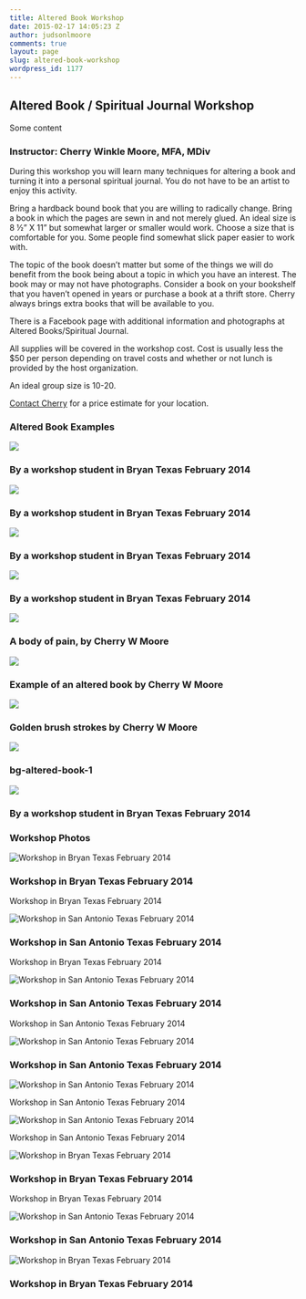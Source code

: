 ```yaml
---
title: Altered Book Workshop
date: 2015-02-17 14:05:23 Z
author: judsonlmoore
comments: true
layout: page
slug: altered-book-workshop
wordpress_id: 1177
---
```


## Altered Book / Spiritual Journal Workshop

Some content

### Instructor: Cherry Winkle Moore, MFA, MDiv

During this workshop you will learn many techniques for altering a book and turning it into a personal spiritual journal. You do not have to be an artist to enjoy this activity.

Bring a hardback bound book that you are willing to radically change. Bring a book in which the pages are sewn in and not merely glued. An ideal size is 8 ½” X 11” but somewhat larger or smaller would work. Choose a size that is comfortable for you. Some people find somewhat slick paper easier to work with.

The topic of the book doesn’t matter but some of the things we will do benefit from the book being about a topic in which you have an interest. The book may or may not have photographs. Consider a book on your bookshelf that you haven’t opened in years or purchase a book at a thrift store. Cherry always brings extra books that will be available to you.

There is a Facebook page with additional information and photographs at Altered Books/Spiritual Journal.

All supplies will be covered in the workshop cost. Cost is usually less the $50 per person depending on travel costs and whether or not lunch is provided by the host organization.

An ideal group size is 10-20.

[Contact Cherry](https://www.cherrywinklemoore.com/contact/) for a price estimate for your location.

### Altered Book Examples

<img src="/uploads/FullSizeRender-1.jpg" />
<h3>By a workshop student in Bryan Texas February 2014</h3>

<img src="/uploads/altered-book-student-work-bryan-tx-4.jpg" />
<h3>By a workshop student in Bryan Texas February 2014</h3>

<img src="/uploads/altered-book-student-work-bryan-tx-1.jpg" />
<h3>By a workshop student in Bryan Texas February 2014</h3>

<img src="/uploads/altered-book-student-work-bryan-tx-2.jpg" />
<h3>By a workshop student in Bryan Texas February 2014</h3>

<img src="/uploads/bg-body-pain.jpg" />
<h3>A body of pain, by Cherry W Moore</h3>

<img src="/uploads/bg-altered-book-2-e1424183399895.jpg" />
<h3>Example of an altered book by Cherry W Moore</h3>

<img src="/uploads/bg-gold-e1424110306470.jpg" />
<h3>Golden brush strokes by Cherry W Moore</h3>

<img src="/uploads/bg-altered-book-1.jpg" />
<h3>bg-altered-book-1</h3>

<img src="/uploads/altered-book-student-work-bryan-tx-3.jpg" />
<h3>By a workshop student in Bryan Texas February 2014</h3>

### Workshop Photos

<img src="/uploads/workshop-bryan-tx-2014-3.jpg" alt="Workshop in Bryan Texas February 2014" />
<h3>Workshop in Bryan Texas February 2014</h3>
<p>Workshop in Bryan Texas February 2014</p>

<img src="/uploads/workshop-sa-tx-2014-3.jpg" alt="Workshop in San Antonio Texas February 2014" />
<h3>Workshop in San Antonio Texas February 2014</h3>
<p>Workshop in Bryan Texas February 2014</p>

<img src="/uploads/workshop-sa-tx-2014-1-e1424647771864.jpg" alt="Workshop in San Antonio Texas February 2014" />
<h3>Workshop in San Antonio Texas February 2014</h3>
<p>Workshop in San Antonio Texas February 2014</p>

<img src="/uploads/workshop-sa-tx-2014-4.jpg" alt="Workshop in San Antonio Texas February 2014" />
<h3>Workshop in San Antonio Texas February 2014</h3>

<img src="/uploads/workshop-sa-tx-2014-2.jpg" alt="Workshop in San Antonio Texas February 2014" />
<p>Workshop in San Antonio Texas February 2014</p>

<img src="/uploads/workshop-sa-tx-2014-5.jpg" alt="Workshop in San Antonio Texas February 2014" />
<p>Workshop in San Antonio Texas February 2014</p>

<img src="/uploads/workshop-bryan-tx-2014-2.jpg" alt="Workshop in Bryan Texas February 2014" />
<h3>Workshop in Bryan Texas February 2014</h3>
<p>Workshop in Bryan Texas February 2014</p>

<img src="/uploads/workshop-sa-tx-2014-6.jpg" alt="Workshop in San Antonio Texas February 2014" />
<h3>Workshop in San Antonio Texas February 2014</h3>

<img src="/uploads/workshop-bryan-tx-2014-4.jpg" alt="Workshop in Bryan Texas February 2014" />
<h3>Workshop in Bryan Texas February 2014</h3>
